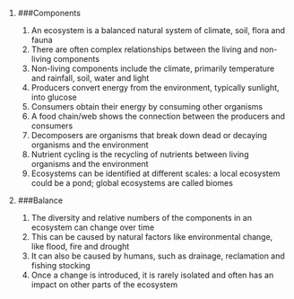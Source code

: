 1. ###Components

    1. An ecosystem is a balanced natural system of climate, soil, flora and fauna
    2. There are often complex relationships between the living and non-living components
    3. Non-living components include the climate, primarily temperature and rainfall, soil, water and light
    4. Producers convert energy from the environment, typically sunlight, into glucose
    5. Consumers obtain their energy by consuming other organisms
    6. A food chain/web shows the connection between the producers and consumers
    7. Decomposers are organisms that break down dead or decaying organisms and the environment
    8. Nutrient cycling is the recycling of nutrients between living organisms and the environment
    9. Ecosystems can be identified at different scales: a local ecosystem could be a pond; global ecosystems are called biomes
2. ###Balance

    1. The diversity and relative numbers of the components in an ecosystem can change over time
    2. This can be caused by natural factors like environmental change, like flood, fire and drought
    3. It can also be caused by humans, such as drainage, reclamation and fishing stocking
    4. Once a change is introduced, it is rarely isolated and often has an impact on other parts of the ecosystem

